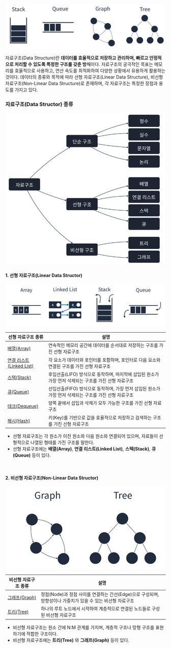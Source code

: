 ![자료구조 배경 이미지](/assets/images/data_struture-thumbnail.png)

자료구조(Data Structure)란 **데이터를 효율적으로 저장하고 관리하며, 빠르고 안정적으로 처리할 수 있도록 특정한 구조를 갖춘 방식**이다. 자료구조의 궁극적인 목표는 메모리를 효율적으로 사용하고, 연산 속도를 최적화하여 다양한 상황에서 유용하게 활용하는 것이다. 데이터의 종류와 목적에 따라 선형 자료구조(Linear Data Structure), 비선형 자료구조(Non-Linear Data Structure)로 존재하며, 각 자료구조는 특정한 장점과 용도를 가지고 있다.

### 자료구조(Data Structor) 종류

<img src="/assets/images/data_structor-types.png" alt="자료구조 종류" width="520px" />

<br />

#### 1. 선형 자료구조(Linear Data Structor)

![선형 자료구조](/assets/images/linear_data_structures.png)

| 선형 자료구조 종류                                                              | 설명                                                                                                   |
| ------------------------------------------------------------------------------- | ------------------------------------------------------------------------------------------------------ |
| [배열(Array)](<./선형_자료구조/Linear-배열(Array).md>)                          | 연속적인 메모리 공간에 데이터를 순서대로 저장하는 구조를 가진 선형 자료구조                            |
| [연결 리스트(Linked List)](<./선형_자료구조/Linear-연결리스트(Linked_List).md>) | 각 요소가 데이터와 포인터를 포함하며, 포인터로 다음 요소와 연결된 구조를 가진 선형 자료구조            |
| [스택(Stack)](<./선형_자료구조/Linear-스택(Stack).md>)                          | 후입선출(LIFO) 방식으로 동작하며, 마지막에 삽입된 원소가 가장 먼저 삭제되는 구조를 가진 선형 자료구조  |
| [큐(Queue)](<./선형_자료구조/Linear-큐(Queue).md>)                              | 선입선출(FIFO) 방식으로 동작하며, 가장 먼저 삽입된 원소가 가장 먼저 삭제되는 구조를 가진 선형 자료구조 |
| [데크(Dequeue)](<./선형_자료구조/Linear-데크(Dequeue).md>)                      | 양쪽 끝에서 삽입과 삭제가 모두 가능한 구조를 가진 선형 자료구조                                        |
| [해시(Hash)](<./선형_자료구조/Linear-해시(Hash).md>)                            | 키(Key)를 기반으로 값을 효율적으로 저장하고 검색하는 구조를 가진 선형 자료구조                         |

- 선형 자료구조는 각 원소가 이전 원소와 다음 원소와 연결되어 있으며, 자료들이 선형적으로 나열된 형태를 가진 구조를 말한다.
- 선형 자료구조에는 **배열(Array)**, **연결 리스트(Linked List)**, **스택(Stack)**, **큐(Queue)** 등이 있다.

<br />

#### 2. 비선형 자료구조(Non-Linear Data Structor)

![비선형 자료구조](/assets/images/non-linear_data_structors.png)

| 비선형 자료구조 종류                                             | 설명                                                                                                        |
| ---------------------------------------------------------------- | ----------------------------------------------------------------------------------------------------------- |
| [그래프(Graph)](<./비선형_자료구조/Non_Linear-그래프(Graph).md>) | 정점(Node)과 정점 사이를 연결하는 간선(Edge)으로 구성되며, 방향성이나 가중치가 있을 수 있는 비선형 자료구조 |
| [트리(Tree)](<./비선형_자료구조/Non_Linear-트리(Tree).md>)       | 하나의 루트 노드에서 시작하여 계층적으로 연결된 노드들로 구성된 비선형 자료구조                             |

- 비선형 자료구조는 원소 간에 N:M 관계를 가지며, 계층적 구조나 망형 구조를 표현하기에 적합한 구조이다.
- 비선형 자료구조에는 **트리(Tree)** 와 **그래프(Graph)** 등이 있다.
